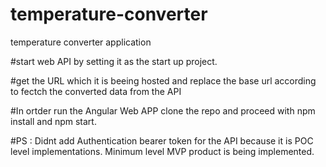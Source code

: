 # temperature-converter
temperature converter application 

#start web API by setting it as the start up project.

#get the URL which it is beeing hosted and replace the base url according to fectch the converted data from the API

#In ortder run the Angular Web APP clone the repo and proceed with npm install and npm start.

#PS : Didnt add Authentication bearer token for the API because it is POC level implementations. Minimum level MVP product is being implemented.

